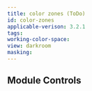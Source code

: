 ```yaml
---
title: color zones (ToDo)
id: color-zones
applicable-verison: 3.2.1
tags: 
working-color-space:  
view: darkroom
masking: 
---
```


## Module Controls

